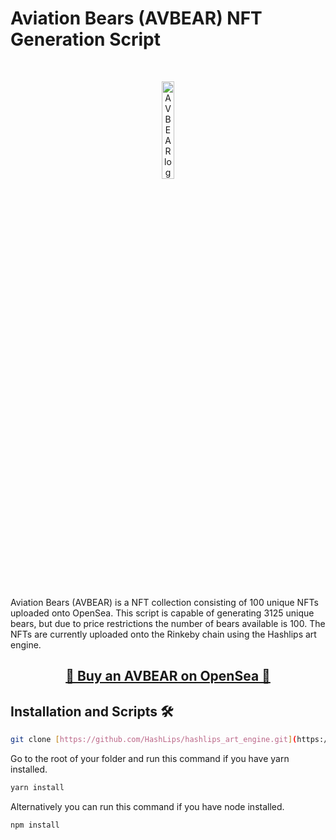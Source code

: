 # Aviation Bears (AVBEAR) NFT Generation Script

<br/>
<p align="center">
    <a href="https://rinkeby.etherscan.io/token/0x2ed40df8a93b0e3748fcccc1b5ad5b0c410febcb" target="_blank">
        <img width="20%" src="https://github.com/angelina-tsuboi/AVBEAR_Generation/blob/master/logo.png" alt="AVBEAR logo">
    </a>
</p>
<br/>

Aviation Bears (AVBEAR) is a NFT collection consisting of 100 unique NFTs uploaded onto OpenSea. This script is capable of generating 3125 unique bears, but due to price restrictions the number of bears available is 100. The NFTs are currently uploaded onto the Rinkeby chain using the Hashlips art engine. 

<h2 align="center"><a href="https://testnets.opensea.io/collection/aviation-bears" target="_blank">🐻 Buy an AVBEAR on OpenSea 🐻</a></h2>


## Installation and Scripts 🛠️

```sh
git clone [https://github.com/HashLips/hashlips_art_engine.git](https://github.com/angelina-tsuboi/AVBEAR_NFT_Generation.git)
```

Go to the root of your folder and run this command if you have yarn installed.

```sh
yarn install
```

Alternatively you can run this command if you have node installed.

```sh
npm install
```
